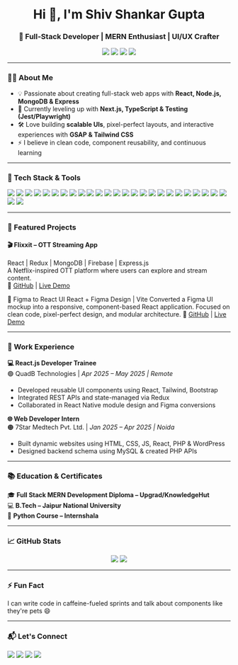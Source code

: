 <!-- GitHub Profile README for Shiv Shankar Gupta -->

<h1 align="center">Hi 👋, I'm Shiv Shankar Gupta</h1>
<h3 align="center">🚀 Full-Stack Developer | MERN Enthusiast | UI/UX Crafter</h3>

<p align="center">
  <a href="mailto:s.s.p.gupta11@gmail.com"><img src="https://img.shields.io/badge/Email-s.s.p.gupta11@gmail.com-red?style=flat-square&logo=gmail"></a>
  <a href="https://www.linkedin.com/in/shiv-shankar-gupta-a9470b111" target="_blank"><img src="https://img.shields.io/badge/LinkedIn-blue?style=flat-square&logo=linkedin&logoColor=white"></a>
  <a href="https://github.com/ShivSPGupta" target="_blank"><img src="https://img.shields.io/badge/GitHub-black?style=flat-square&logo=github"></a>
  <a href="https://shivgupta.dev" target="_blank"><img src="https://img.shields.io/badge/Portfolio-%23ff5722?style=flat-square&logo=web&logoColor=white"></a>
</p>

---

### 👨‍💻 About Me

- 💡 Passionate about creating full-stack web apps with **React, Node.js, MongoDB & Express**
- 🌱 Currently leveling up with **Next.js, TypeScript & Testing (Jest/Playwright)**
- 🛠️ Love building **scalable UIs**, pixel-perfect layouts, and interactive experiences with **GSAP & Tailwind CSS**
- ⚡ I believe in clean code, component reusability, and continuous learning

---

### 🧠 Tech Stack & Tools

<p>
  <!-- Frontend -->
  <img src="https://img.shields.io/badge/HTML5-E34F26?style=flat&logo=html5&logoColor=white"/>
  <img src="https://img.shields.io/badge/CSS3-1572B6?style=flat&logo=css3&logoColor=white"/>
  <img src="https://img.shields.io/badge/Bootstrap-563D7C?style=flat&logo=bootstrap&logoColor=white"/>
  <img src="https://img.shields.io/badge/Tailwind_CSS-38B2AC?style=flat&logo=tailwind-css&logoColor=white"/>
  <img src="https://img.shields.io/badge/Framer_Motion-EF5C56?style=flat&logo=framer&logoColor=white"/>
  <img src="https://img.shields.io/badge/React-20232A?style=flat&logo=react&logoColor=61DAFB"/>
  <img src="https://img.shields.io/badge/Redux-593D88?style=flat&logo=redux&logoColor=white"/>
  <img src="https://img.shields.io/badge/Next.js-000000?style=flat&logo=nextdotjs&logoColor=white"/>

  <!-- Backend -->
  <img src="https://img.shields.io/badge/Node.js-339933?style=flat&logo=node.js&logoColor=white"/>
  <img src="https://img.shields.io/badge/Express.js-404D59?style=flat"/>
  <img src="https://img.shields.io/badge/GraphQL-E10098?style=flat&logo=graphql&logoColor=white"/>

  <!-- Databases -->
  <img src="https://img.shields.io/badge/MongoDB-4EA94B?style=flat&logo=mongodb&logoColor=white"/>
  <img src="https://img.shields.io/badge/MySQL-4479A1?style=flat&logo=mysql&logoColor=white"/>

  <!-- Data Visualization -->
  <img src="https://img.shields.io/badge/D3.js-F9A03C?style=flat&logo=d3.js&logoColor=black"/>
  <img src="https://img.shields.io/badge/Chart.js-FF6384?style=flat&logo=chartdotjs&logoColor=white"/>

  <!-- Testing -->
  <img src="https://img.shields.io/badge/React Testing Library-E33332?style=flat&logo=testing-library&logoColor=white"/>
  <img src="https://img.shields.io/badge/Jest-C21325?style=flat&logo=jest&logoColor=white"/>
  <img src="https://img.shields.io/badge/Postman-FF6C37?style=flat&logo=postman&logoColor=white"/>
  <img src="https://img.shields.io/badge/Selenium-43B02A?style=flat&logo=selenium&logoColor=white"/>

  <!-- Dev Tools -->
  <img src="https://img.shields.io/badge/Firebase-ffca28?style=flat&logo=firebase&logoColor=black"/>
  <img src="https://img.shields.io/badge/Git-F05032?style=flat&logo=git&logoColor=white"/>
  <img src="https://img.shields.io/badge/Linux-FCC624?style=flat&logo=linux&logoColor=black"/>
  <img src="https://img.shields.io/badge/Figma-F24E1E?style=flat&logo=figma&logoColor=white"/>

  <!-- Programming Languages -->
  <img src="https://img.shields.io/badge/JavaScript-F7DF1E?style=flat&logo=javascript&logoColor=black"/>
  <img src="https://img.shields.io/badge/TypeScript-3178C6?style=flat&logo=typescript&logoColor=white"/>
  <img src="https://img.shields.io/badge/Java-007396?style=flat&logo=java&logoColor=white"/>
  <img src="https://img.shields.io/badge/Python-3776AB?style=flat&logo=python&logoColor=white"/>
</p>


---

### 🚀 Featured Projects

#### 🎬 Flixxit – OTT Streaming App  
React | Redux | MongoDB | Firebase | Express.js  
A Netflix-inspired OTT platform where users can explore and stream content.  
🔗 [GitHub](https://github.com/ShivSPGupta/flixxit-app) | [Live Demo](https://flixxit-app.vercel.app/)

🎨 Figma to React UI
React + Figma Design | Vite
Converted a Figma UI mockup into a responsive, component-based React application. Focused on clean code, pixel-perfect design, and modular architecture. 
🔗 [GitHub](https://github.com/ShivSPGupta/QuadB_Tech/tree/main/W2/Figma_Task/digital-agency) | [Live Demo](https://figmatask-digital-agency.vercel.app/)

---

### 💼 Work Experience

**💻 React.js Developer Trainee**  
🟢 QuadB Technologies | *Apr 2025 – May 2025 | Remote*  
- Developed reusable UI components using React, Tailwind, Bootstrap  
- Integrated REST APIs and state-managed via Redux  
- Collaborated in React Native module design and Figma conversions  

**🌐 Web Developer Intern**  
🟠 7Star Medtech Pvt. Ltd. | *Jan 2025 – Apr 2025 | Noida*  
- Built dynamic websites using HTML, CSS, JS, React, PHP & WordPress  
- Designed backend schema using MySQL & created PHP APIs

---

### 📚 Education & Certificates

🎓 **Full Stack MERN Development Diploma – Upgrad/KnowledgeHut**  
💻 **B.Tech – Jaipur National University**  
📜 **Python Course – Internshala**

---

### 📈 GitHub Stats

<p align="center">
  <img src="https://github-readme-stats.vercel.app/api?username=ShivSPGupta&show_icons=true&theme=tokyonight&hide=prs"/>
  <img src="https://github-readme-stats.vercel.app/api/top-langs/?username=ShivSPGupta&layout=compact&theme=tokyonight"/>
</p>

---

### ⚡ Fun Fact  
I can write code in caffeine-fueled sprints and talk about components like they're pets 😄

---

### 📬 Let's Connect

<p>
  <a href="mailto:s.s.p.gupta11@gmail.com"><img src="https://img.shields.io/badge/Email-Me-informational?style=for-the-badge&logo=gmail&logoColor=white&color=EA4335"/></a>
  <a href="https://www.linkedin.com/in/shiv-shankar-gupta-a9470b111"><img src="https://img.shields.io/badge/LinkedIn-Connect-blue?style=for-the-badge&logo=linkedin&logoColor=white"/></a>
  <a href="https://shivgupta.dev"><img src="https://img.shields.io/badge/Portfolio-Visit-%23FF5722?style=for-the-badge&logo=Google-Chrome&logoColor=white"/></a>
  <a href="https://github.com/ShivSPGupta"><img src="https://img.shields.io/badge/GitHub-Follow-000?style=for-the-badge&logo=github&logoColor=white"/></a>
</p>

<!---
ShivSPGupta/ShivSPGupta is a ✨ special ✨ repository because its `README.md` (this file) appears on your GitHub profile.
You can click the Preview link to take a look at your changes.
--->
